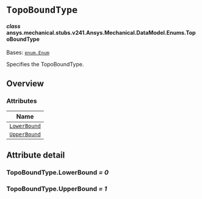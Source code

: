 # `TopoBoundType`



#### *class* ansys.mechanical.stubs.v241.Ansys.Mechanical.DataModel.Enums.TopoBoundType

Bases: [`enum.Enum`](https://docs.python.org/3/library/enum.html#enum.Enum)

Specifies the TopoBoundType.

<!-- !! processed by numpydoc !! -->

<a id="overview"></a>

## Overview

### Attributes

| Name |
| ------------------------------------------------------------------------------------------------------------------ |
| [`LowerBound`](../../../../../v242/Ansys/Mechanical/DataModel/Enums/TopoBoundType.md#TopoBoundType.LowerBound) |
| [`UpperBound`](../../../../../v242/Ansys/Mechanical/DataModel/Enums/TopoBoundType.md#TopoBoundType.UpperBound) |

<a id="attribute-detail"></a>

## Attribute detail

<a id="TopoBoundType.LowerBound"></a>

### TopoBoundType.LowerBound *= 0*

<a id="TopoBoundType.UpperBound"></a>

### TopoBoundType.UpperBound *= 1*


